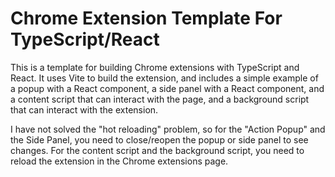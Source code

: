 # Chrome Extension Template For TypeScript/React

This is a template for building Chrome extensions with TypeScript and React. It uses Vite to build the extension, and includes a simple example of a popup with a React component, a side panel with a React component, and a content script that can interact with the page, and a background script that can interact with the extension.

I have not solved the "hot reloading" problem, so for the "Action Popup" and the Side Panel, you need to close/reopen the popup or side panel to see changes. For the content script and the background script, you need to reload the extension in the Chrome extensions page.
